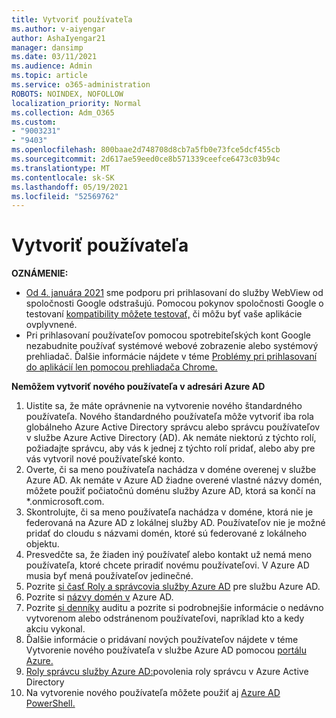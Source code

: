 ```yaml
---
title: Vytvoriť používateľa
ms.author: v-aiyengar
author: AshaIyengar21
manager: dansimp
ms.date: 03/11/2021
ms.audience: Admin
ms.topic: article
ms.service: o365-administration
ROBOTS: NOINDEX, NOFOLLOW
localization_priority: Normal
ms.collection: Adm_O365
ms.custom:
- "9003231"
- "9403"
ms.openlocfilehash: 800baae2d748708d8cb7a5fb0e73fce5dcf455cb
ms.sourcegitcommit: 2d617ae59eed0ce8b571339ceefce6473c03b94c
ms.translationtype: MT
ms.contentlocale: sk-SK
ms.lasthandoff: 05/19/2021
ms.locfileid: "52569762"
---
```

# <a name="create-user"></a>Vytvoriť používateľa

**OZNÁMENIE:**

- [Od 4. januára 2021](/azure/active-directory/external-identities/google-federation#deprecation-of-webview-sign-in-support) sme podporu pri prihlasovaní do služby WebView od spoločnosti Google odstrašujú. Pomocou pokynov spoločnosti Google o testovaní [kompatibility môžete testovať,](https://go.microsoft.com/fwlink/?linkid=2157323) či môžu byť vaše aplikácie ovplyvnené.
- Pri prihlasovaní používateľov pomocou spotrebiteľských kont Google nezabudnite používať systémové webové zobrazenie alebo systémový prehliadač. Ďalšie informácie nájdete v téme [Problémy pri prihlasovaní do aplikácií len pomocou prehliadača Chrome.](/office365/troubleshoot/miscellaneous/chrome-behavior-affects-applications)

**Nemôžem vytvoriť nového používateľa v adresári Azure AD**

1. Uistite sa, že máte oprávnenie na vytvorenie nového štandardného používateľa. Nového štandardného používateľa môže vytvoriť iba rola globálneho Azure Active Directory správcu alebo správcu používateľov v službe Azure Active Directory (AD). Ak nemáte niektorú z týchto rolí, požiadajte správcu, aby vás k jednej z týchto rolí pridať, alebo aby pre vás vytvoril nové používateľské konto.
1. Overte, či sa meno používateľa nachádza v doméne overenej v službe Azure AD. Ak nemáte v Azure AD žiadne overené vlastné názvy domén, môžete použiť počiatočnú doménu služby Azure AD, ktorá sa končí na *.onmicrosoft.com.
1. Skontrolujte, či sa meno používateľa nachádza v doméne, ktorá nie je federovaná na Azure AD z lokálnej služby AD. Používateľov nie je možné pridať do cloudu s názvami domén, ktoré sú federované z lokálneho objektu.
1. Presvedčte sa, že žiaden iný používateľ alebo kontakt už nemá meno používateľa, ktoré chcete priradiť novému používateľovi. V Azure AD musia byť mená používateľov jedinečné.
1. Pozrite [si časť Roly a správcovia služby Azure AD](https://portal.azure.com/#blade/Microsoft_AAD_IAM/ActiveDirectoryMenuBlade/RolesAndAdministrators) pre službu Azure AD.
1. Pozrite si [názvy domén v](https://portal.azure.com/#blade/Microsoft_AAD_IAM/ActiveDirectoryMenuBlade/RolesAndAdministrators) Azure AD.
1. Pozrite [si denníky](https://portal.azure.com/#blade/Microsoft_AAD_IAM/ActiveDirectoryMenuBlade/RolesAndAdministrators) auditu a pozrite si podrobnejšie informácie o nedávno vytvorenom alebo odstránenom používateľovi, napríklad kto a kedy akciu vykonal.
1. Ďalšie informácie o pridávaní nových používateľov nájdete v téme Vytvorenie nového používateľa v službe Azure AD pomocou [portálu Azure.](/azure/active-directory/active-directory-users-create-azure-portal)
1. [Roly správcu služby Azure AD:](/azure/active-directory/active-directory-assign-admin-roles)povolenia roly správcu v Azure Active Directory
1. Na vytvorenie nového používateľa môžete použiť aj [Azure AD PowerShell.](/powershell/module/azuread/new-azureaduser?view=azureadps-2.0)
